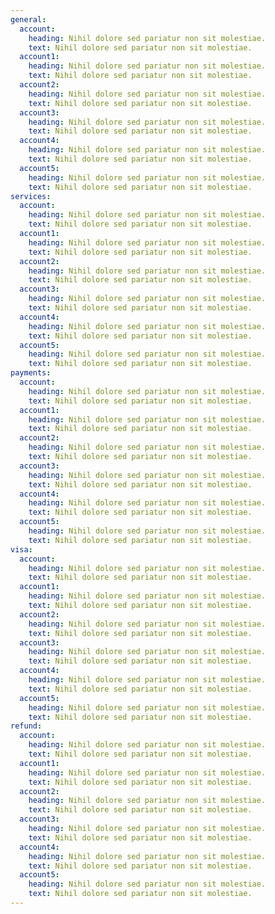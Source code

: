 ```yaml
---
general:
  account:
    heading: Nihil dolore sed pariatur non sit molestiae.
    text: Nihil dolore sed pariatur non sit molestiae.
  account1:
    heading: Nihil dolore sed pariatur non sit molestiae.
    text: Nihil dolore sed pariatur non sit molestiae.
  account2:
    heading: Nihil dolore sed pariatur non sit molestiae.
    text: Nihil dolore sed pariatur non sit molestiae.
  account3:
    heading: Nihil dolore sed pariatur non sit molestiae.
    text: Nihil dolore sed pariatur non sit molestiae.
  account4:
    heading: Nihil dolore sed pariatur non sit molestiae.
    text: Nihil dolore sed pariatur non sit molestiae.
  account5:
    heading: Nihil dolore sed pariatur non sit molestiae.
    text: Nihil dolore sed pariatur non sit molestiae.
services:
  account:
    heading: Nihil dolore sed pariatur non sit molestiae.
    text: Nihil dolore sed pariatur non sit molestiae.
  account1:
    heading: Nihil dolore sed pariatur non sit molestiae.
    text: Nihil dolore sed pariatur non sit molestiae.
  account2:
    heading: Nihil dolore sed pariatur non sit molestiae.
    text: Nihil dolore sed pariatur non sit molestiae.
  account3:
    heading: Nihil dolore sed pariatur non sit molestiae.
    text: Nihil dolore sed pariatur non sit molestiae.
  account4:
    heading: Nihil dolore sed pariatur non sit molestiae.
    text: Nihil dolore sed pariatur non sit molestiae.
  account5:
    heading: Nihil dolore sed pariatur non sit molestiae.
    text: Nihil dolore sed pariatur non sit molestiae.
payments:
  account:
    heading: Nihil dolore sed pariatur non sit molestiae.
    text: Nihil dolore sed pariatur non sit molestiae.
  account1:
    heading: Nihil dolore sed pariatur non sit molestiae.
    text: Nihil dolore sed pariatur non sit molestiae.
  account2:
    heading: Nihil dolore sed pariatur non sit molestiae.
    text: Nihil dolore sed pariatur non sit molestiae.
  account3:
    heading: Nihil dolore sed pariatur non sit molestiae.
    text: Nihil dolore sed pariatur non sit molestiae.
  account4:
    heading: Nihil dolore sed pariatur non sit molestiae.
    text: Nihil dolore sed pariatur non sit molestiae.
  account5:
    heading: Nihil dolore sed pariatur non sit molestiae.
    text: Nihil dolore sed pariatur non sit molestiae.
visa:
  account:
    heading: Nihil dolore sed pariatur non sit molestiae.
    text: Nihil dolore sed pariatur non sit molestiae.
  account1:
    heading: Nihil dolore sed pariatur non sit molestiae.
    text: Nihil dolore sed pariatur non sit molestiae.
  account2:
    heading: Nihil dolore sed pariatur non sit molestiae.
    text: Nihil dolore sed pariatur non sit molestiae.
  account3:
    heading: Nihil dolore sed pariatur non sit molestiae.
    text: Nihil dolore sed pariatur non sit molestiae.
  account4:
    heading: Nihil dolore sed pariatur non sit molestiae.
    text: Nihil dolore sed pariatur non sit molestiae.
  account5:
    heading: Nihil dolore sed pariatur non sit molestiae.
    text: Nihil dolore sed pariatur non sit molestiae.
refund:
  account:
    heading: Nihil dolore sed pariatur non sit molestiae.
    text: Nihil dolore sed pariatur non sit molestiae.
  account1:
    heading: Nihil dolore sed pariatur non sit molestiae.
    text: Nihil dolore sed pariatur non sit molestiae.
  account2:
    heading: Nihil dolore sed pariatur non sit molestiae.
    text: Nihil dolore sed pariatur non sit molestiae.
  account3:
    heading: Nihil dolore sed pariatur non sit molestiae.
    text: Nihil dolore sed pariatur non sit molestiae.
  account4:
    heading: Nihil dolore sed pariatur non sit molestiae.
    text: Nihil dolore sed pariatur non sit molestiae.
  account5:
    heading: Nihil dolore sed pariatur non sit molestiae.
    text: Nihil dolore sed pariatur non sit molestiae.
---
```

